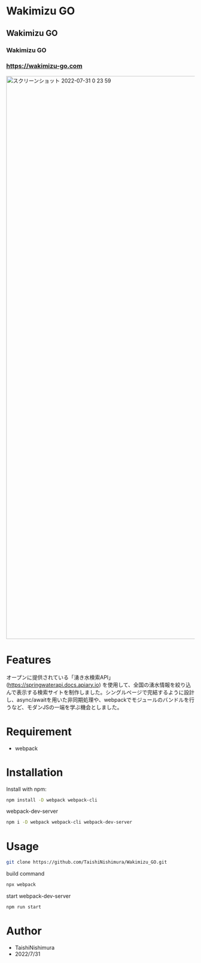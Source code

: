 # Wakimizu GO

## Wakimizu GO

### Wakimizu GO

### https://wakimizu-go.com
 
<img width="1506" alt="スクリーンショット 2022-07-31 0 23 59" src="https://user-images.githubusercontent.com/86339782/181923430-b3b2467e-2759-4f03-a93b-ebaa4ecb5672.png">
 
# Features
 
オープンに提供されている「湧き水検索API」 (https://springwaterapi.docs.apiary.io) を使用して、全国の湧水情報を絞り込んで表示する検索サイトを制作しました。シングルページで完結するように設計し、async/awaitを用いた非同期処理や、webpackでモジュールのバンドルを行うなど、モダンJSの一端を学ぶ機会としました。
 
# Requirement

* webpack
 
# Installation

Install with npm:
```bash
npm install -D webpack webpack-cli
```
webpack-dev-server
```bash
npm i -D webpack webpack-cli webpack-dev-server
```

# Usage
 
```bash
git clone https://github.com/TaishiNishimura/Wakimizu_GO.git
```
build command
```bash
npx webpack
```
start webpack-dev-server
```bash
npm run start
```
 
# Author
 
* TaishiNishimura
* 2022/7/31

